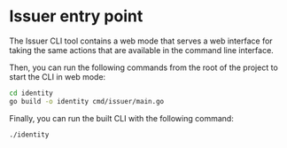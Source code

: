 # Issuer entry point

The Issuer CLI tool contains a web mode that serves a web interface for taking the same actions that are available in the command line interface.

Then, you can run the following commands from the root of the project to start the CLI in web mode:

```sh
cd identity
go build -o identity cmd/issuer/main.go
```

Finally, you can run the built CLI with the following command:

```sh
./identity
```
